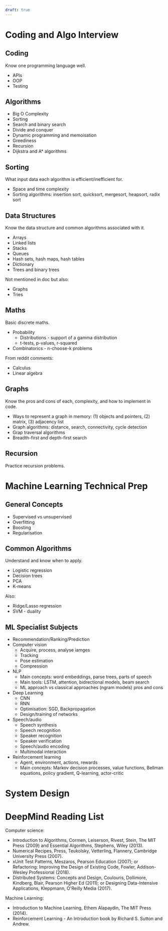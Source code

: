 ```yaml
---
draft: true
---
```


# Coding and Algo Interview
## Coding
Know one programming language well.

- APIs
- OOP
- Testing


## Algorithms

- Big O Complexity
- Sorting
- Search and binary search
- Divide and conquer
- Dynamic programming and memoisation
- Greediness
- Recursion
- Dijkstra and A* algorithms


## Sorting
What input data each algorithm is efficient/inefficient for.

- Space and time complexity
- Sorting algorithms: insertion sort, quicksort, mergesort, heapsort, radix sort


## Data Structures
Know the data structure and common algorithms associated with it.

- Arrays
- Linked lists
- Stacks
- Queues
- Hash sets, hash maps, hash tables
- Dictionary
- Trees and binary trees

Not mentioned in doc but also:

- Graphs
- Tries


## Maths
Basic discrete maths.

- Probability 
    - Distributions - support of a gamma distribution
    - t-tests, p-values, r-squared
- Combinatorics - n-choose-k problems
 
 From reddit comments:
 - Calculus
 - Linear algebra


## Graphs
Know the pros and cons of each, complexity, and how to implement in code.

- Ways to represent a graph in memory: (1) objects and pointers, (2) matrix, (3) adjacency list
- Graph algorithms: distance, search, connectivity, cycle detection
- Grap traversal algorithms
- Breadth-first and depth-first search


## Recursion

Practice recursion problems.


# Machine Learning Technical Prep

## General Concepts

- Supervised vs unsupervised
- Overfitting
- Boosting
- Regularisation

## Common Algorithms
Understand and know when to apply.

- Logistic regression
- Decision trees
- PCA
- K-means

Also:
- Ridge/Lasso regression
- SVM - duality


## ML Specialist Subjects

- Recommendation/Ranking/Prediction
- Computer vision
    - Acquire, process, analyse iamges
    - Tracking
    - Pose estimation
    - Compression
- NLP
    - Main concepts: word embeddings, parse trees, parts of speech
    - Main tools: LSTM, attention, bidrectional models, beam search
    - ML approach vs classical approaches (ngram models) pros and cons
- Deep Learning
    - CNN
    - RNN
    - Optimisation: SGD, Backpropagation
    - Design/training of networks
- Speech/audio
    - Speech synthesis
    - Speech recognition
    - Speaker recognition
    - Speaker verification
    - Speech/audio encoding
    - Multimodal interaction
- Reinforcement learning
    - Agent, environment, actions, rewards
    - Main concepts: Markov decision processes, value functions, Bellman equations, policy gradient, Q-learning, actor-critic


# System Design



# DeepMind Reading List

Computer science:

- Introduction to Algorithms, Cormen, Leiserson, Rivest, Stein, The MIT Press (2009) and Essential Algorithms, Stephens, Wiley (2013).
- Numerical Recipes, Press, Teukolsky, Vetterling, Flannery, Cambridge University Press (2007).
- xUnit Test Patterns, Meszaros, Pearson Education (2007); or Refactoring: Improving the Design of Existing Code, Fowler, Addison-Wesley Professional (2018).
- Distributed Systems: Concepts and Design, Coulouris, Dollimore, Kindberg, Blair, Pearson Higher Ed (2011); or Designing Data-Intensive Applications, Kleppmann, O'Reilly Media (2017).

Machine Learning:
- Introduction to Machine Learning, Ethem Alapaydin, The MIT Press (2014).
- Reinforcement Learning - An Introduction book by Richard S. Sutton and Andrew.
